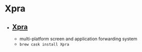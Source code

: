 # Xpra
- [Xpra](https://www.xpra.org/)
  - 
  - multi-platform screen and application forwarding system
  - `brew cask install Xpra`
